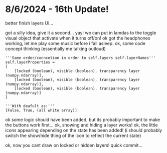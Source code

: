# 8/6/2024 - 16th Update!

better finish layers UI...

got a silly idea, give it a second... yay! we can put in lamdas to the toggle visual object that activate when it turns off/on! ok got the headphones working, let me play some music before i fall asleep. ok, some code concept thinking (essentially me talking outloud)

```
'''Same order/conncetion in order to self.layers self.layerNames'''
self.layerProperties = 
[
    [locked (boolean), visible (boolean), transparency layer (numpy.ndarray)],
    [locked (boolean), visible (boolean), transparency layer (numpy.ndarray)],
    [locked (boolean), visible (boolean), transparency layer (numpy.ndarray)]
]

'''With deafult as:'''
[False, True, (all white array)]
```

ok some logic should have been added, but its probably important to make the buttons work first... ok, showing and hiding a layer works! ok, the little icons appearing depending on the state has been added! (i should probably switch the show/hide thing of the icon to reflect the current state)

ok, now you cant draw on locked or hidden layers! quick commit...